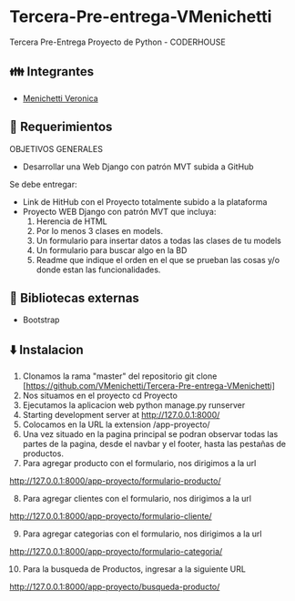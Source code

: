 # Tercera-Pre-entrega-VMenichetti
Tercera Pre-Entrega Proyecto de Python - CODERHOUSE

## 👪 Integrantes 
- [Menichetti Veronica](https://github.com/VMenichetti)


## 📜 Requerimientos 

OBJETIVOS GENERALES
- Desarrollar una Web Django con patrón MVT subida a GitHub

Se debe entregar:
- Link de HitHub con el Proyecto totalmente subido a la plataforma
- Proyecto WEB Django con patrón MVT que incluya:
  1. Herencia de HTML
  2. Por lo menos 3 clases en models.
  3. Un formulario para insertar datos a todas las clases de tu models
  4. Un formulario para buscar algo en la BD
  5. Readme que indique el orden en el que se prueban las cosas y/o donde estan las funcionalidades.


## 📗 Bibliotecas externas

- Bootstrap

## ⬇️ Instalacion

1. Clonamos la rama "master" del repositorio
git clone [https://github.com/VMenichetti/Tercera-Pre-entrega-VMenichetti]
2. Nos situamos en el proyecto
cd Proyecto
3. Ejecutamos la aplicacion web
python manage.py runserver
4. Starting development server at http://127.0.0.1:8000/
5. Colocamos en la URL la extension
   /app-proyecto/
6. Una vez situado en la pagina principal se podran observar todas las partes de la pagina, desde el navbar y el footer, hasta las pestañas de productos.
7. Para agregar producto con el formulario, nos dirigimos a la url

http://127.0.0.1:8000/app-proyecto/formulario-producto/

8. Para agregar clientes con el formulario, nos dirigimos a la url

http://127.0.0.1:8000/app-proyecto/formulario-cliente/

9. Para agregar categorias con el formulario, nos dirigimos a la url

http://127.0.0.1:8000/app-proyecto/formulario-categoria/

10. Para la busqueda de Productos, ingresar a la siguiente URL

http://127.0.0.1:8000/app-proyecto/busqueda-producto/
